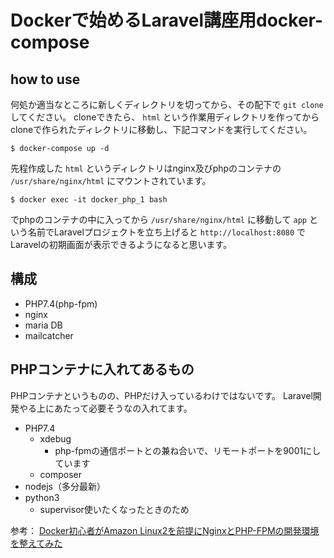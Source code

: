 # Dockerで始めるLaravel講座用docker-compose

## how to use

何処か適当なところに新しくディレクトリを切ってから、その配下で `git clone` してください。
cloneできたら、 `html` という作業用ディレクトリを作ってからcloneで作られたディレクトリに移動し、下記コマンドを実行してください。

```
$ docker-compose up -d
```

先程作成した `html` というディレクトリはnginx及びphpのコンテナの `/usr/share/nginx/html` にマウントされています。

```
$ docker exec -it docker_php_1 bash
```

でphpのコンテナの中に入ってから `/usr/share/nginx/html` に移動して `app` という名前でLaravelプロジェクトを立ち上げると `http://localhost:8080` でLaravelの初期画面が表示できるようになると思います。

## 構成

* PHP7.4(php-fpm)
* nginx
* maria DB
* mailcatcher

## PHPコンテナに入れてあるもの

PHPコンテナというものの、PHPだけ入っているわけではないです。
Laravel開発やる上にあたって必要そうなの入れてます。

* PHP7.4
    * xdebug
        * php-fpmの通信ポートとの兼ね合いで、リモートポートを9001にしています
    * composer
* nodejs（多分最新）
* python3
    * supervisor使いたくなったときのため

参考： [Docker初心者がAmazon Linux2を前提にNginxとPHP-FPMの開発環境を整えてみた](https://qiita.com/tomitoshi/items/e9298f402c01f51dedab)